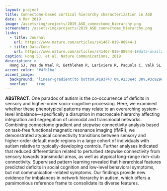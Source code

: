 ```yaml
---
layout: project
title: Connectome-based cortical hierarchy characterization in ASD
date: 4 Mar 2019
image: /assets/img/projects/2019_ASD_connectome_hierarchy.png
screenshot: /assets/img/projects/2019_ASD_connectome_hierarchy.png
links:
  - title: Journal
    url: https://www.nature.com/articles/s41467-019-08944-1
  - title: Data/Code
    url: https://www.nature.com/articles/s41467-019-08944-1#data-availability
caption: Hong SJ, et al. Nature Communications, 2019
description: >
  Hong SJ, Vos de Wael R, Bethlehem R, Lariviere R, Paquola C, Valk SL, Di Martino A, Milham MP, Smallwood J, Margulies D, Bernhardt BC. "Atypical functional connectome hierarchy in autism", Nature Communications. 2019, 10 (1):1022 
accent_color: '#4fb1ba'
accent_image:
  background: 'linear-gradient(to bottom,#193747 0%,#233e4c 30%,#3c929e 50%,#d5d5d4 70%,#cdccc8 100%)'
  overlay:    true
---
```


**ABSTRACT**. One paradox of autism is the co-occurrence of deficits in sensory and higher-order socio-cognitive processing. Here, we examined whether these phenotypical patterns may relate to an overarching system-level imbalance—specifically a disruption in macroscale hierarchy affecting integration and segregation of unimodal and transmodal networks. Combining connectome gradient and stepwise connectivity analysis based on task-free functional magnetic resonance imaging (fMRI), we demonstrated atypical connectivity transitions between sensory and higher-order default mode regions in a large cohort of individuals with autism relative to typically-developing controls. Further analyses indicated that reduced differentiation related to perturbed stepwise connectivity from sensory towards transmodal areas, as well as atypical long-range rich-club connectivity. Supervised pattern learning revealed that hierarchical features predicted deficits in social cognition and low-level behavioral symptoms, but not communication-related symptoms. Our findings provide new evidence for imbalances in network hierarchy in autism, which offers a parsimonious reference frame to consolidate its diverse features.
